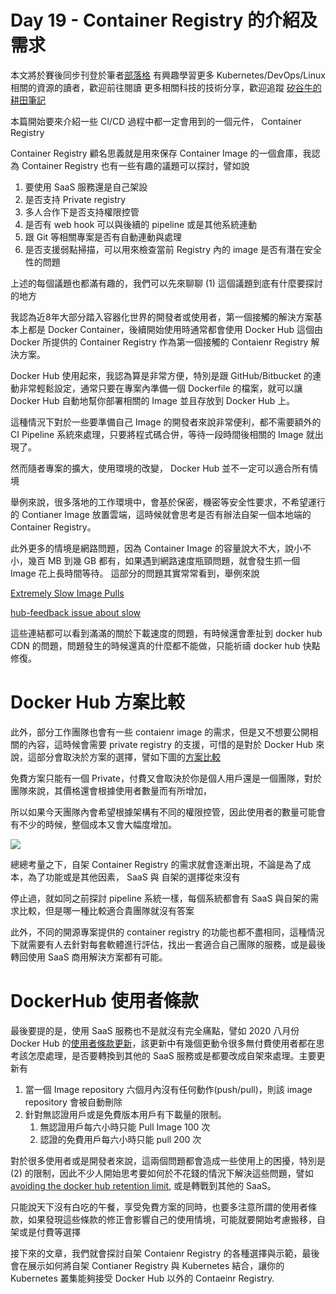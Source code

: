Day 19  - Container Registry 的介紹及需求
===============================

本文將於賽後同步刊登於筆者[部落格](https://hwchiu.com/)
有興趣學習更多 Kubernetes/DevOps/Linux 相關的資源的讀者，歡迎前往閱讀
更多相關科技的技術分享，歡迎追蹤 [矽谷牛的耕田筆記](https://www.facebook.com/technologynoteniu)





本篇開始要來介紹一些 CI/CD 過程中都一定會用到的一個元件， Container Registry

Container Registry 顧名思義就是用來保存 Container Image 的一個倉庫，我認為 Container Registry 也有一些有趣的議題可以探討，譬如說

1. 要使用 SaaS 服務還是自己架設
2. 是否支持 Private registry
3. 多人合作下是否支持權限控管
4. 是否有 web hook 可以與後續的 pipeline 或是其他系統連動
5. 跟 Git 等相關專案是否有自動連動與處理
6. 是否支援弱點掃描，可以用來檢查當前 Registry 內的 image 是否有潛在安全性的問題



上述的每個議題也都滿有趣的，我們可以先來聊聊 (1) 這個議題到底有什麼要探討的地方

我認為近8年大部分踏入容器化世界的開發者或使用者，第一個接觸的解決方案基本上都是 Docker Container，後續開始使用時通常都會使用 Docker Hub 這個由 Docker 所提供的 Container Registry 作為第一個接觸的 Contaienr Registry 解決方案。

Docker Hub 使用起來，我認為算是非常方便，特別是跟 GitHub/Bitbucket 的連動非常輕鬆設定，通常只要在專案內準備一個 Dockerfile 的檔案，就可以讓 Docker Hub 自動地幫你部署相關的 Image 並且存放到 Docker Hub 上。

這種情況下對於一些要準備自己 Image 的開發者來說非常便利，都不需要額外的 CI Pipeline 系統來處理，只要將程式碼合併，等待一段時間後相關的 Image 就出現了。 

然而隨者專案的擴大，使用環境的改變， Docker Hub 並不一定可以適合所有情境

舉例來說，很多落地的工作環境中，會基於保密，機密等安全性要求，不希望運行的 Contianer Image 放置雲端，這時候就會思考是否有辦法自架一個本地端的 Container Registry。

此外更多的情境是網路問題，因為 Container Image 的容量說大不大，說小不小，幾百 MB 到幾 GB 都有，如果遇到網路速度瓶頸問題，就會發生抓一個 Image 花上長時間等待。 這部分的問題其實常常看到，舉例來說

[Extremely Slow Image Pulls](https://github.com/docker/hub-feedback/issues/1675)

[hub-feedback issue about slow](https://github.com/docker/hub-feedback/issues?q=is%3Aissue+is%3Aopen+slow)

這些連結都可以看到滿滿的關於下載速度的問題，有時候還會牽扯到 docker hub CDN 的問題，問題發生的時候還真的什麼都不能做，只能祈禱 docker hub 快點修復。



# Docker Hub 方案比較

此外，部分工作團隊也會有一些 contaienr image 的需求，但是又不想要公開相關的內容，這時候會需要 private registry 的支援，可惜的是對於 Docker Hub 來說，這部分會取決於方案的選擇，譬如下圖的[方案比較](https://www.docker.com/pricing)



免費方案只能有一個 Private，付費又會取決於你是個人用戶還是一個團隊，對於團隊來說，其價格還會根據使用者數量而有所增加，

所以如果今天團隊內會希望根據架構有不同的權限控管，因此使用者的數量可能會有不少的時候，整個成本又會大幅度增加。

![](https://i.imgur.com/u6lWBKU.png)



總總考量之下，自架 Container Registry 的需求就會逐漸出現，不論是為了成本，為了功能或是其他因素， SaaS 與 自架的選擇從來沒有

停止過，就如同之前探討 pipeline 系統一樣，每個系統都會有 SaaS 與自架的需求比較，但是哪一種比較適合貴團隊就沒有答案

此外，不同的開源專案提供的 container registry 的功能也都不盡相同，這種情況下就需要有人去針對每套軟體進行評估，找出一套適合自己團隊的服務，或是最後轉回使用 SaaS 商用解決方案都有可能。



# DockerHub 使用者條款

最後要提的是，使用 SaaS 服務也不是就沒有完全痛點，譬如 2020 八月份 Docker Hub 的[使用者條款更新](https://www.docker.com/legal/docker-terms-service)，該更新中有幾個更動令很多無付費使用者都在思考該怎麼處理，是否要轉換到其他的 SaaS 服務或是都要改成自架來處理。主要更新有

1. 當一個 Image repository 六個月內沒有任何動作(push/pull)，則該 image repository 會被自動刪除
2. 針對無認證用戶或是免費版本用戶有下載量的限制。
   1. 無認證用戶每六小時只能 Pull Image 100 次
   2. 認證的免費用戶每六小時只能 pull 200 次

對於很多使用者或是開發者來說，這兩個問題都會造成一些使用上的困擾，特別是 (2) 的限制，因此不少人開始思考要如何於不花錢的情況下解決這些問題，譬如 [avoiding the docker hub retention limit](https://poweruser.blog/avoiding-the-docker-hub-retention-limit-e18cdcacdfde), 或是轉戰到其他的 SaaS。

只能說天下沒有白吃的午餐，享受免費方案的同時，也要多注意所謂的使用者條款，如果發現這些條款的修正會影響自己的使用情境，可能就要開始考慮搬移，自架或是付費等選擇

接下來的文章，我們就會探討自架 Contaienr Registry 的各種選擇與示範，最後會在展示如何將自架 Contianer Registry 與 Kubernetes 結合，讓你的 Kubernetes 叢集能夠接受 Docker Hub 以外的 Contaeinr Registry.





